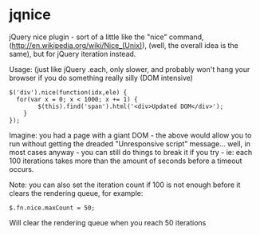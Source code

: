 jqnice
======

jQuery nice plugin - sort of a little like the "nice" command, (http://en.wikipedia.org/wiki/Nice_(Unix)), (well, the overall idea is the same), but for jQuery iteration instead.

Usage: (just like jQuery .each, only slower, and probably won't hang your browser if you do something really silly (DOM intensive)

    $('div').nice(function(idx,ele) {
      for(var x = 0; x < 1000; x += 1) {
    		$(this).find('span').html('<div>Updated DOM</div>');
    	}
    });

Imagine: you had a page with a giant DOM - the above would allow you to run without getting the dreaded "Unresponsive script" message... well, in most cases anyway - you can still do things to break it if you try - ie: each 100 iterations takes more than the amount of seconds before a timeout occurs.

Note: you can also set the iteration count if 100 is not enough before it clears the rendering queue, for example:

    $.fn.nice.maxCount = 50;

Will clear the rendering queue when you reach 50 iterations
